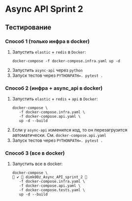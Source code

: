 # Async API Sprint 2

## Тестирование
### Способ 1 (только инфра в docker)
1. Запустить `elastic` + `redis` в `Docker`:
   ```shell
   docker-compose -f docker-compose.infra.yaml up -d
   ```
2. Запустить `async-api` через `python`
3. Запуск тестов через `PYTHONPATH=. pytest .`

### Способ 2 (инфра + async_api в docker)
1. Запустить `elastic` + `redis` + `api` в `Docker`:
   ```shell
   docker-compose \
      -f docker-compose.infra.yaml \
      -f docker-compose.api.yaml \
      up -d --build
   ```
2. Если у `async-api` изменился код, то он перезагрузится автоматически. См. `docker-compose.api.yaml`
3. Запуск тестов через `PYTHONPATH=. pytest .`

### Способ 3 (все в docker)
1. Запустить все в docker:
   ```shell
   docker-compose \                                                                                          ✔  dimk00z_Async_API_sprint_2 🐍 
      -f docker-compose.infra.yaml \
      -f docker-compose.api.yaml \
      -f docker-compose.tests.yaml \
      up -d --build
   ```
